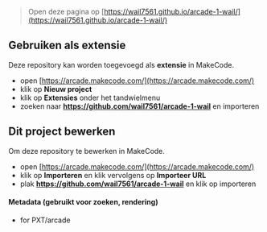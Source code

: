  


> Open deze pagina op [https://wail7561.github.io/arcade-1-wail/](https://wail7561.github.io/arcade-1-wail/)

## Gebruiken als extensie

Deze repository kan worden toegevoegd als **extensie** in MakeCode.

* open [https://arcade.makecode.com/](https://arcade.makecode.com/)
* klik op **Nieuw project**
* klik op **Extensies** onder het tandwielmenu
* zoeken naar **https://github.com/wail7561/arcade-1-wail** en importeren

## Dit project bewerken

Om deze repository te bewerken in MakeCode.

* open [https://arcade.makecode.com/](https://arcade.makecode.com/)
* klik op **Importeren** en klik vervolgens op **Importeer URL**
* plak **https://github.com/wail7561/arcade-1-wail** en klik op importeren

#### Metadata (gebruikt voor zoeken, rendering)

* for PXT/arcade
<script src="https://makecode.com/gh-pages-embed.js"></script><script>makeCodeRender("{{ site.makecode.home_url }}", "{{ site.github.owner_name }}/{{ site.github.repository_name }}");</script>
